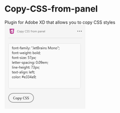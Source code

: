 # Copy-CSS-from-panel
Plugin for Adobe XD that allows you to copy CSS styles
![Иллюстрация к проекту](img/screen.png)

